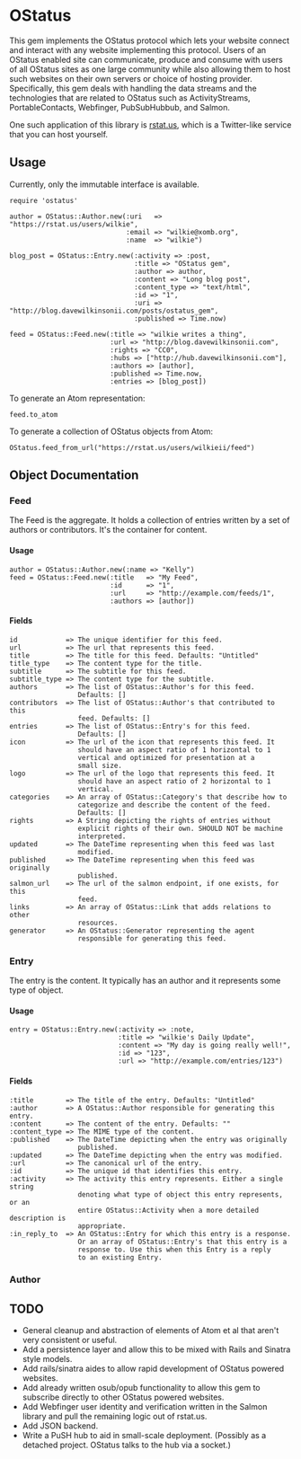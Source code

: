 # OStatus

This gem implements the OStatus protocol which lets your website connect and interact with any website implementing this protocol.
Users of an OStatus enabled site can communicate, produce and consume with users of all OStatus sites as one large community while also allowing them
to host such websites on their own servers or choice of hosting provider.
Specifically, this gem deals with handling the data streams and the technologies that are related to OStatus such as ActivityStreams, PortableContacts, Webfinger, PubSubHubbub, and Salmon.

One such application of this library is [rstat.us](https://rstat.us), which is a Twitter-like service that you can host yourself.

## Usage

Currently, only the immutable interface is available.

```
require 'ostatus'

author = OStatus::Author.new(:uri   => "https://rstat.us/users/wilkie",
                             :email => "wilkie@xomb.org",
                             :name  => "wilkie")

blog_post = OStatus::Entry.new(:activity => :post,
                               :title => "OStatus gem",
                               :author => author,
                               :content => "Long blog post",
                               :content_type => "text/html",
                               :id => "1",
                               :uri => "http://blog.davewilkinsonii.com/posts/ostatus_gem",
                               :published => Time.now)

feed = OStatus::Feed.new(:title => "wilkie writes a thing",
                         :url => "http://blog.davewilkinsonii.com",
                         :rights => "CC0",
                         :hubs => ["http://hub.davewilkinsonii.com"],
                         :authors => [author],
                         :published => Time.now,
                         :entries => [blog_post])
```

To generate an Atom representation:

```
feed.to_atom
```

To generate a collection of OStatus objects from Atom:

```
OStatus.feed_from_url("https://rstat.us/users/wilkieii/feed")
```

## Object Documentation

### Feed

The Feed is the aggregate. It holds a collection of entries written by a set of authors or contributors. It's the container for content.

#### Usage

```
author = OStatus::Author.new(:name => "Kelly")
feed = OStatus::Feed.new(:title   => "My Feed",
                         :id      => "1",
                         :url     => "http://example.com/feeds/1",
                         :authors => [author])
```

#### Fields
```
id            => The unique identifier for this feed.
url           => The url that represents this feed.
title         => The title for this feed. Defaults: "Untitled"
title_type    => The content type for the title.
subtitle      => The subtitle for this feed.
subtitle_type => The content type for the subtitle.
authors       => The list of OStatus::Author's for this feed.
                 Defaults: []
contributors  => The list of OStatus::Author's that contributed to this
                 feed. Defaults: []
entries       => The list of OStatus::Entry's for this feed.
                 Defaults: []
icon          => The url of the icon that represents this feed. It
                 should have an aspect ratio of 1 horizontal to 1
                 vertical and optimized for presentation at a
                 small size.
logo          => The url of the logo that represents this feed. It
                 should have an aspect ratio of 2 horizontal to 1
                 vertical.
categories    => An array of OStatus::Category's that describe how to
                 categorize and describe the content of the feed.
                 Defaults: []
rights        => A String depicting the rights of entries without
                 explicit rights of their own. SHOULD NOT be machine
                 interpreted.
updated       => The DateTime representing when this feed was last
                 modified.
published     => The DateTime representing when this feed was originally
                 published.
salmon_url    => The url of the salmon endpoint, if one exists, for this
                 feed.
links         => An array of OStatus::Link that adds relations to other
                 resources.
generator     => An OStatus::Generator representing the agent
                 responsible for generating this feed.
```

### Entry

The entry is the content. It typically has an author and it represents some type of object.

#### Usage
```
entry = OStatus::Entry.new(:activity => :note,
                           :title => "wilkie's Daily Update",
                           :content => "My day is going really well!",
                           :id => "123",
                           :url => "http://example.com/entries/123")
```

#### Fields
```
:title        => The title of the entry. Defaults: "Untitled"
:author       => A OStatus::Author responsible for generating this entry.
:content      => The content of the entry. Defaults: ""
:content_type => The MIME type of the content.
:published    => The DateTime depicting when the entry was originally
                 published.
:updated      => The DateTime depicting when the entry was modified.
:url          => The canonical url of the entry.
:id           => The unique id that identifies this entry.
:activity     => The activity this entry represents. Either a single string
                 denoting what type of object this entry represents, or an
                 entire OStatus::Activity when a more detailed description is
                 appropriate.
:in_reply_to  => An OStatus::Entry for which this entry is a response.
                 Or an array of OStatus::Entry's that this entry is a
                 response to. Use this when this Entry is a reply
                 to an existing Entry.
```

### Author


## TODO

* General cleanup and abstraction of elements of Atom et al that aren't very consistent or useful.
* Add a persistence layer and allow this to be mixed with Rails and Sinatra style models.
* Add rails/sinatra aides to allow rapid development of OStatus powered websites.
* Add already written osub/opub functionality to allow this gem to subscribe directly to other OStatus powered websites.
* Add Webfinger user identity and verification written in the Salmon library and pull the remaining logic out of rstat.us.
* Add JSON backend.
* Write a PuSH hub to aid in small-scale deployment. (Possibly as a detached project. OStatus talks to the hub via a socket.)
